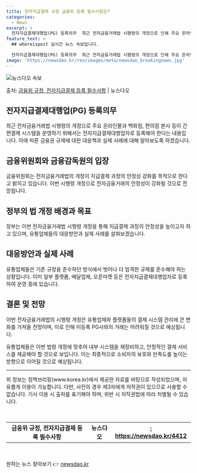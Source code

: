 ```yaml
---
title: 전자지급결제 규정 금융위 등록 필수사항은?
categories:
  - News
excerpt: >
  전자지급결제대행업(PG) 등록의무  최근 전자금융거래법 시행령의 개정으로 인해 주요 온라인몰과 백화점, 편의…
feature_text: >
  ## whereispost 실시간 뉴스 속보입니다.

  전자지급결제대행업(PG) 등록의무  최근 전자금융거래법 시행령의 개정으로 인해 주요 온라인몰과 백화점, 편의…
image: 'https://newsdao.kr/res/images/meta/newsdao_breakingnews.jpg'
---
```


![뉴스다오 속보](https://newsdao.kr/res/images/meta/newsdao_breakingnews.jpg)

<p>출처: <a href="https://newsdao.kr/4412" rel="dofollow">금융위 규정, 전자지급결제 등록 필수사항</a> | 뉴스다오</p>

<h2 data-ke-size="size26">전자지급결제대행업(PG) 등록의무</h2>
<p data-ke-size="size16">최근 전자금융거래법 시행령의 개정으로 주요 온라인몰과 백화점, 편의점 본사 등이 간편결제 시스템을 운영하기 위해서는 전자지급결제대행업자로 등록해야 한다는 내용입니다. 이에 따른 금융권 규제에 대한 대응책과 실제 사례에 대해 알아보도록 하겠습니다.</p>

<h2 data-ke-size="size26">금융위원회와 금융감독원의 입장</h2>
<p data-ke-size="size16">금융위원회는 전자금융거래법의 개정이 지급결제 과정의 안정성 강화를 목적으로 한다고 밝히고 있습니다. 이번 시행령 개정으로 전자금융거래의 안정성이 강화될 것으로 전망됩니다.</p>

<h2 data-ke-size="size26">정부의 법 개정 배경과 목표</h2>
<p data-ke-size="size16">정부는 이번 전자금융거래법 시행령 개정을 통해 지급결제 과정의 안정성을 높이고자 하고 있으며, 유통업체들의 대응방안과 실제 사례를 살펴보겠습니다.</p>

<h2 data-ke-size="size26">대응방안과 실제 사례</h2>
<p data-ke-size="size16">유통업체들은 기존 규정을 준수하던 방식에서 벗어나 더 엄격한 규제를 준수해야 하는 상황입니다. 이미 일부 플랫폼, 배달업체, 오픈마켓 등은 전자지급결제대행업자로 등록하여 운영 중에 있습니다.</p>

<h2 data-ke-size="size26">결론 및 전망</h2>
<p data-ke-size="size16">이번 전자금융거래법의 시행령 개정은 유통업체와 플랫폼들의 결제 시스템 관리에 큰 변화를 가져올 전망이며, 이로 인해 미등록 PG사와의 거래는 어려워질 것으로 예상됩니다.</p>

<p data-ke-size="size16">유통업체들은 이번 법령 개정에 맞추어 내부 시스템을 재정비하고, 안정적인 결제 서비스를 제공해야 할 것으로 보입니다. 이는 최종적으로 소비자의 보호와 만족도를 높이는 방향으로 이어질 것으로 예상됩니다.</p>

<hr>
<p data-ke-size="size16">위 정보는 정책브리핑(www.korea.kr)에서 제공한 자료를 바탕으로 작성되었으며, 자유롭게 이용이 가능합니다. 다만, 사진의 경우 제3자에게 저작권이 있으므로 사용할 수 없습니다. 기사 이용 시 출처를 표기해야 하며, 위반 시 저작권법에 따라 처벌될 수 있습니다.</p>
<p data-ke-size="size16">&nbsp;</p>
<table>
	<tbody>
		<tr>
			<td style="text-align: center; height: 17px;"><b>금융위 규정, 전자지급결제 등록 필수사항</b></td>
			<td style="text-align: center; height: 17px;"><b>뉴스다오</b></td>
			<td style="text-align: center; height: 17px;"><b><a href="https://newsdao.kr/4412">: https://newsdao.kr/4412</a></b></td>
		</tr>
	</tbody>
</table>
<p data-ke-size="size16">&nbsp;</p> 

원하는 뉴스 찾아보기 👉 <a href="https://newsdao.kr" rel="dofollow">newsdao.kr</a>


